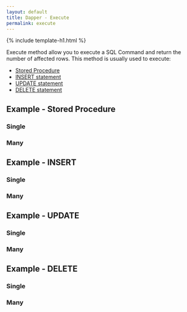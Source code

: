 ```yaml
---
layout: default
title: Dapper - Execute 
permalink: execute
---
```


{% include template-h1.html %}

Execute method allow you to execute a SQL Command and return the number of affected rows. This method is usually used to execute:
- [Stored Procedure](#example---stored-procedure)
- [INSERT statement](#example---insert)
- [UPDATE statement](#example---update)
- [DELETE statement](#example---delete)

## Example - Stored Procedure

### Single

### Many

## Example - INSERT

### Single

### Many

## Example - UPDATE

### Single

### Many

## Example - DELETE

### Single

### Many
